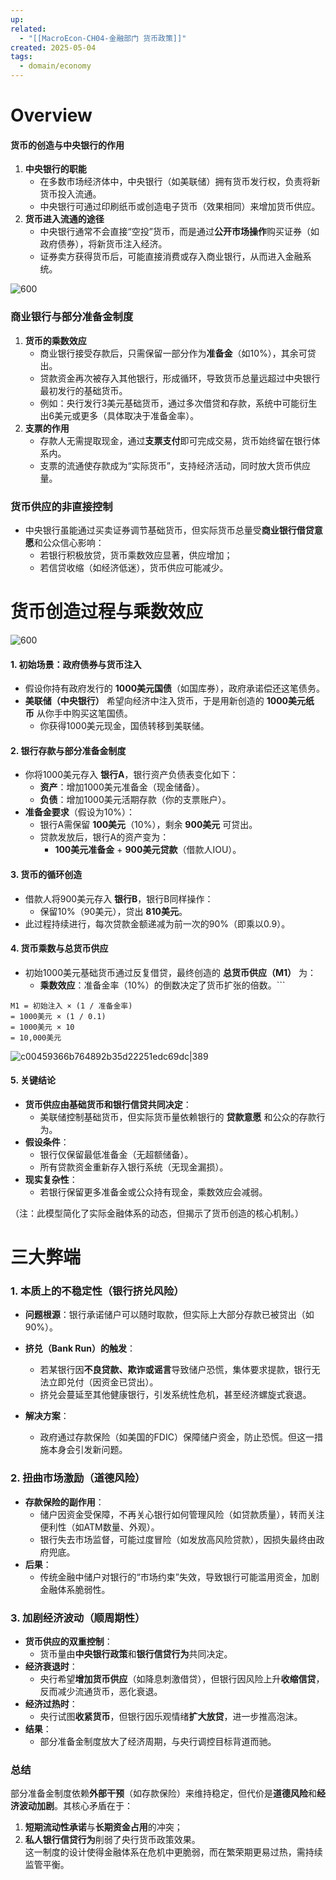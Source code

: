 ```yaml
---
up: 
related:
  - "[[MacroEcon-CH04-金融部门 货币政策]]"
created: 2025-05-04
tags:
  - domain/economy
---
```


# Overview
#### 货币的创造与中央银行的作用

1. **中央银行的职能**
    - 在多数市场经济体中，中央银行（如美联储）拥有货币发行权，负责将新货币投入流通。
    - 中央银行可通过印刷纸币或创造电子货币（效果相同）来增加货币供应。
2. **货币进入流通的途径**
    - 中央银行通常不会直接“空投”货币，而是通过**公开市场操作**购买证券（如政府债券），将新货币注入经济。
    - 证券卖方获得货币后，可能直接消费或存入商业银行，从而进入金融系统。

![600](https://s1.vika.cn/space/2023/04/11/3d52625248cc4534adb091b3137ba715)

### **商业银行与部分准备金制度**

1. **货币的乘数效应**
    - 商业银行接受存款后，只需保留一部分作为**准备金**（如10%），其余可贷出。
    - 贷款资金再次被存入其他银行，形成循环，导致货币总量远超过中央银行最初发行的基础货币。
    - 例如：央行发行3美元基础货币，通过多次借贷和存款，系统中可能衍生出6美元或更多（具体取决于准备金率）。
2. **支票的作用**
    - 存款人无需提取现金，通过**支票支付**即可完成交易，货币始终留在银行体系内。
    - 支票的流通使存款成为“实际货币”，支持经济活动，同时放大货币供应量。


### **货币供应的非直接控制**

- 中央银行虽能通过买卖证券调节基础货币，但实际货币总量受**商业银行借贷意愿**和公众信心影响：
    - 若银行积极放贷，货币乘数效应显著，供应增加；
    - 若信贷收缩（如经济低迷），货币供应可能减少。


# 货币创造过程与乘数效应

![600](https://s1.vika.cn/space/2023/04/11/12bbfc213132432fb83d6c889daa6d31)

#### **1. 初始场景：政府债券与货币注入**

- 假设你持有政府发行的 **1000美元国债**（如国库券），政府承诺偿还这笔债务。
- **美联储（中央银行）** 希望向经济中注入货币，于是用新创造的 **1000美元纸币** 从你手中购买这笔国债。
    - 你获得1000美元现金，国债转移到美联储。

#### **2. 银行存款与部分准备金制度**

- 你将1000美元存入 **银行A**，银行资产负债表变化如下：
    - **资产**：增加1000美元准备金（现金储备）。
    - **负债**：增加1000美元活期存款（你的支票账户）。
- **准备金要求**（假设为10%）：
    - 银行A需保留 **100美元**（10%），剩余 **900美元** 可贷出。
    - 贷款发放后，银行A的资产变为：
        - **100美元准备金** + **900美元贷款**（借款人IOU）。

#### **3. 货币的循环创造**

- 借款人将900美元存入 **银行B**，银行B同样操作：
    - 保留10%（90美元），贷出 **810美元**。
- 此过程持续进行，每次贷款金额递减为前一次的90%（即乘以0.9）。

#### **4. 货币乘数与总货币供应**

- 初始1000美元基础货币通过反复借贷，最终创造的 **总货币供应（M1）** 为：
    -  **乘数效应**：准备金率（10%）的倒数决定了货币扩张的倍数。```
```
M1 = 初始注入 × (1 / 准备金率)  
= 1000美元 × (1 / 0.1)  
= 1000美元 × 10  
= 10,000美元
```


![c00459366b764892b35d22251edc69dc|389](https://s1.vika.cn/space/2024/07/22/c00459366b764892b35d22251edc69dc)

#### **5. 关键结论**
- **货币供应由基础货币和银行信贷共同决定**：
    - 美联储控制基础货币，但实际货币量依赖银行的 **贷款意愿** 和公众的存款行为。
- **假设条件**：
    - 银行仅保留最低准备金（无超额储备）。
    - 所有贷款资金重新存入银行系统（无现金漏损）。
- **现实复杂性**：
    - 若银行保留更多准备金或公众持有现金，乘数效应会减弱。
        

（注：此模型简化了实际金融体系的动态，但揭示了货币创造的核心机制。）



# 三大弊端

### **1. 本质上的不稳定性（银行挤兑风险）**

- **问题根源**：银行承诺储户可以随时取款，但实际上大部分存款已被贷出（如90%）。
    
- **挤兑（Bank Run）的触发**：
    - 若某银行因**不良贷款、欺诈或谣言**导致储户恐慌，集体要求提款，银行无法立即兑付（因资金已贷出）。
    - 挤兑会蔓延至其他健康银行，引发系统性危机，甚至经济螺旋式衰退。
- **解决方案**：
    - 政府通过存款保险（如美国的FDIC）保障储户资金，防止恐慌。但这一措施本身会引发新问题。
        
### **2. 扭曲市场激励（道德风险）**

- **存款保险的副作用**：
    - 储户因资金受保障，不再关心银行如何管理风险（如贷款质量），转而关注便利性（如ATM数量、外观）。
    - 银行失去市场监督，可能过度冒险（如发放高风险贷款），因损失最终由政府兜底。
- **后果**：
    - 传统金融中储户对银行的“市场约束”失效，导致银行可能滥用资金，加剧金融体系脆弱性。
        
### **3. 加剧经济波动（顺周期性）**

- **货币供应的双重控制**：
    - 货币量由**中央银行政策**和**银行信贷行为**共同决定。
- **经济衰退时**：
    - 央行希望**增加货币供应**（如降息刺激借贷），但银行因风险上升**收缩信贷**，反而减少流通货币，恶化衰退。
- **经济过热时**：
    - 央行试图**收紧货币**，但银行因乐观情绪**扩大放贷**，进一步推高泡沫。
- **结果**：
    - 部分准备金制度放大了经济周期，与央行调控目标背道而驰。

### **总结**

部分准备金制度依赖**外部干预**（如存款保险）来维持稳定，但代价是**道德风险**和**经济波动加剧**。其核心矛盾在于：

1. **短期流动性承诺**与**长期资金占用**的冲突；
2. **私人银行信贷行为**削弱了央行货币政策效果。  
    这一制度的设计使得金融体系在危机中更脆弱，而在繁荣期更易过热，需持续监管平衡。
    